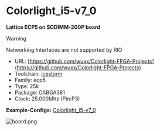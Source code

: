 # Colorlight_i5-v7_0
**Lattice ECP5 on SODIMM-200P board**

> [!WARNING]
> Networking Interfaces are not supported by RIO

* URL: [https://github.com/wuxx/Colorlight-FPGA-Projects](https://github.com/wuxx/Colorlight-FPGA-Projects)
* Toolchain: [icestorm](../../generator/toolchains/icestorm/README.md)
* Family: ecp5
* Type: 25k
* Package: CABGA381
* Clock: 25.000Mhz (Pin:P3)

**Example-Configs:**
[Colorlight_i5-v7_0](../../configs/Colorlight_i5-v7_0)

![board.png](board.png)

